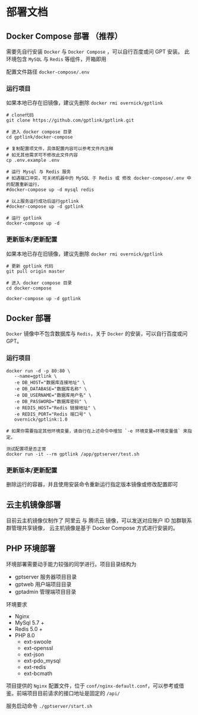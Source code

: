 # 部署文档

## Docker Compose 部署 （推荐）

需要先自行安装 `Docker` 与 `Docker Compose` ，可以自行百度或问 GPT 安装。 此环境包含 `MySQL` 与 `Redis` 等组件，开箱即用

配置文件路径 `docker-compose/.env`

### 运行项目

如果本地已存在旧镜像，建议先删除 `docker rmi overnick/gptlink`

```shell
# clone代码
git clone https://github.com/gptlink/gptlink.git

# 进入 docker compose 目录
cd gptlink/docker-compose

# 复制配置项文件，具体配置内容可以参考文件内注释
# 如无其他需求可不修改此文件内容
cp .env.example .env

# 运行 Mysql 与 Redis 服务
# 如遇端口冲突，可关闭机器中的 MySQL 于 Redis 或 修改 docker-compose/.env 中的配置重新运行，
#docker-compose up -d mysql redis

# 以上服务运行成功后运行gptlink
#docker-compose up -d gptlink

# 运行 gptlink
docker-compose up -d
```


### 更新版本/更新配置

如果本地已存在旧镜像，建议先删除 `docker rmi overnick/gptlink`

```shell
# 更新 gptlink 代码
git pull origin master

# 进入 docker compose 目录
cd docker-compose

docker-compose up -d gptlink
```


## Docker 部署

`Docker` 镜像中不包含数据库与 `Redis`，关于 `Docker` 的安装，可以自行百度或问 GPT。

### 运行项目

```
docker run -d -p 80:80 \
   --name=gptlink \
   -e DB_HOST="数据库连接地址" \
   -e DB_DATABASE="数据库名称" \
   -e DB_USERNAME="数据库用户名" \
   -e DB_PASSWORD="数据库密码" \
   -e REDIS_HOST="Redis 链接地址" \
   -e REDIS_PORT="Redis 端口号" \
   overnick/gptlink:1.0

# 如果你需要指定其他环境变量，请自行在上述命令中增加 `-e 环境变量=环境变量值` 来指定。

测试配置项是否正常
docker run -it --rm gptlink /app/gptserver/test.sh
```

### 更新版本/更新配置

删除运行的容器，并且使用安装命令重新运行指定版本镜像或修改配置即可


## 云主机镜像部署

目前云主机镜像仅制作了 阿里云 与 腾讯云 镜像，可以发送对应账户 ID 加群联系群管理共享镜像， 云主机镜像是基于 Docker Compose 方式进行安装的。


## PHP 环境部署
环境部署需要动手能力较强的同学进行。项目目录结构为

- gptserver  服务器项目目录
- gptweb 用户端项目目录
- gptadmin 管理端项目目录

环境要求

- Nginx
- MySql 5.7 +
- Redis 5.0 +
- PHP 8.0
  - ext-swoole
  - ext-openssl 
  - ext-json
  - ext-pdo_mysql
  - ext-redis
  - ext-bcmath

项目提供的 `Nginx` 配置文件，位于 `conf/nginx-default.conf`，可以参考或借鉴。前端项目目前请求的接口地址是固定的 `/api/`

服务启动命令 `./gptserver/start.sh`

